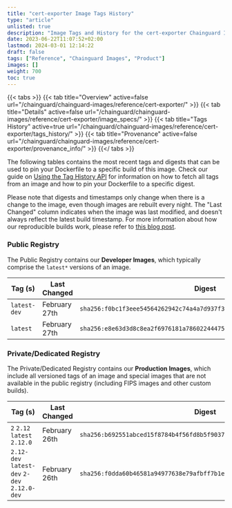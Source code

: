 ```yaml
---
title: "cert-exporter Image Tags History"
type: "article"
unlisted: true
description: "Image Tags and History for the cert-exporter Chainguard Image"
date: 2023-06-22T11:07:52+02:00
lastmod: 2024-03-01 12:14:22
draft: false
tags: ["Reference", "Chainguard Images", "Product"]
images: []
weight: 700
toc: true
---
```


{{< tabs >}}
{{< tab title="Overview" active=false url="/chainguard/chainguard-images/reference/cert-exporter/" >}}
{{< tab title="Details" active=false url="/chainguard/chainguard-images/reference/cert-exporter/image_specs/" >}}
{{< tab title="Tags History" active=true url="/chainguard/chainguard-images/reference/cert-exporter/tags_history/" >}}
{{< tab title="Provenance" active=false url="/chainguard/chainguard-images/reference/cert-exporter/provenance_info/" >}}
{{</ tabs >}}

The following tables contains the most recent tags and digests that can be used to pin your Dockerfile to a specific build of this image. Check our guide on [Using the Tag History API](/chainguard/chainguard-images/using-the-tag-history-api/) for information on how to fetch all tags from an image and how to pin your Dockerfile to a specific digest.

Please note that digests and timestamps only change when there is a change to the image, even though images are rebuilt every night. The "Last Changed" column indicates when the image was last modified, and doesn't always reflect the latest build timestamp. For more information about how our reproducible builds work, please refer to [this blog post](https://www.chainguard.dev/unchained/reproducing-chainguards-reproducible-image-builds).

### Public Registry
The Public Registry contains our **Developer Images**, which typically comprise the `latest*` versions of an image.

| Tag (s)       | Last Changed  | Digest                                                                    |
|---------------|---------------|---------------------------------------------------------------------------|
|  `latest-dev` | February 27th | `sha256:f0bc1f3eee54564262942c74a4a7d937f3c896f918229fd043a916b91531c4ca` |
|  `latest`     | February 27th | `sha256:e8e63d3d8c8ea2f6976181a786022444757a2ef3ca54a3c0b907c195c813e1fe` |


### Private/Dedicated Registry
The Private/Dedicated Registry contains our **Production Images**, which include all versioned tags of an image and special images that are not available in the public registry (including FIPS images and other custom builds).

| Tag (s)                                       | Last Changed  | Digest                                                                    |
|-----------------------------------------------|---------------|---------------------------------------------------------------------------|
|  `2` `2.12` `latest` `2.12.0`                 | February 26th | `sha256:b692551abced15f8784b4f56fd8b5f903797979854bb287e9add1c191e6966ae` |
|  `2.12-dev` `latest-dev` `2-dev` `2.12.0-dev` | February 26th | `sha256:f0dda60b46581a94977638e79afbff7b1ee6b83f9d98ee683f5adebac0749143` |

